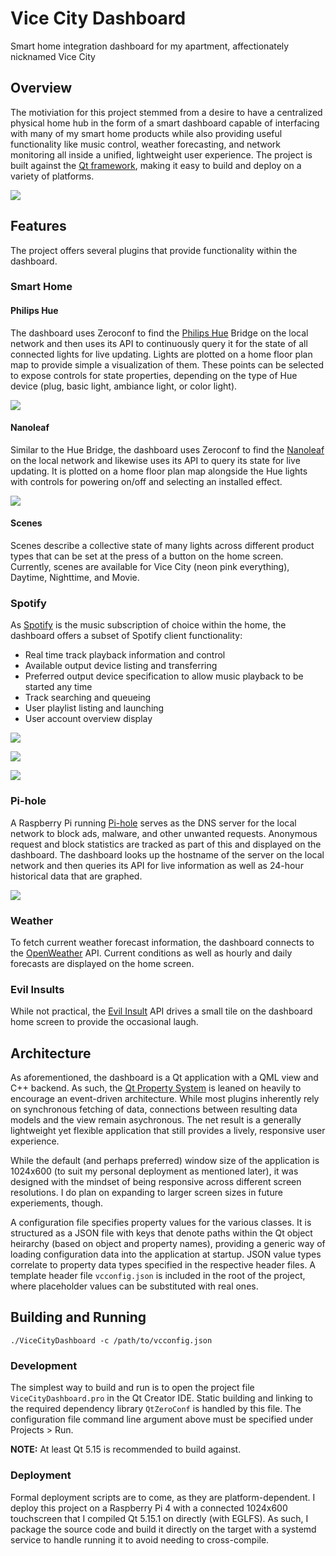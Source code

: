 # Vice City Dashboard

Smart home integration dashboard for my apartment, affectionately nicknamed Vice City

## Overview

The motiviation for this project stemmed from a desire to have a centralized physical home hub in the form of a smart dashboard capable of interfacing with many of my smart home products while also providing useful functionality like music control, weather forecasting, and network monitoring all inside a unified, lightweight user experience. The project is built against the [Qt framework](https://www.qt.io), making it easy to build and deploy on a variety of platforms.

![](resources/screenshots/home.png)

## Features

The project offers several plugins that provide functionality within the dashboard.

### Smart Home

#### Philips Hue

The dashboard uses Zeroconf to find the [Philips Hue](https://www.philips-hue.com) Bridge on the local network and then uses its API to continuously query it for the state of all connected lights for live updating. Lights are plotted on a home floor plan map to provide simple a visualization of them. These points can be selected to expose controls for state properties, depending on the type of Hue device (plug, basic light, ambiance light, or color light).

![](resources/screenshots/hue.png)

#### Nanoleaf

Similar to the Hue Bridge, the dashboard uses Zeroconf to find the [Nanoleaf](https://nanoleaf.me) on the local network and likewise uses its API to query its state for live updating. It is plotted on a home floor plan map alongside the Hue lights with controls for powering on/off and selecting an installed effect.

![](resources/screenshots/nanoleaf.png)

#### Scenes

Scenes describe a collective state of many lights across different product types that can be set at the press of a button on the home screen. Currently, scenes are available for Vice City (neon pink everything), Daytime, Nighttime, and Movie.

### Spotify

As [Spotify](https://www.spotify.com) is the music subscription of choice within the home, the dashboard offers a subset of Spotify client functionality:

- Real time track playback information and control
- Available output device listing and transferring
- Preferred output device specification to allow music playback to be started any time
- Track searching and queueing
- User playlist listing and launching
- User account overview display

![](resources/screenshots/now-playing.png)

![](resources/screenshots/search.png)

![](resources/screenshots/playlists.png)

### Pi-hole

A Raspberry Pi running [Pi-hole](https://pi-hole.net) serves as the DNS server for the local network to block ads, malware, and other unwanted requests. Anonymous request and block statistics are tracked as part of this and displayed on the dashboard. The dashboard looks up the hostname of the server on the local network and then queries its API for live information as well as 24-hour historical data that are graphed.

![](resources/screenshots/pihole.png)

### Weather

To fetch current weather forecast information, the dashboard connects to the [OpenWeather](https://openweathermap.org) API. Current conditions as well as hourly and daily forecasts are displayed on the home screen.

### Evil Insults

While not practical, the [Evil Insult](https://evilinsult.com) API drives a small tile on the dashboard home screen to provide the occasional laugh.

## Architecture

As aforementioned, the dashboard is a Qt application with a QML view and C++ backend. As such, the [Qt Property System](https://doc.qt.io/qt-5/properties.html) is leaned on heavily to encourage an event-driven architecture. While most plugins inherently rely on synchronous fetching of data, connections between resulting data models and the view remain asychronous. The net result is a generally lightweight yet flexible application that still provides a lively, responsive user experience.

While the default (and perhaps preferred) window size of the application is 1024x600 (to suit my personal deployment as mentioned later), it was designed with the mindset of being responsive across different screen resolutions. I do plan on expanding to larger screen sizes in future experiements, though.

A configuration file specifies property values for the various classes. It is structured as a JSON file with keys that denote paths within the Qt object heirarchy (based on object and property names), providing a generic way of loading configuration data into the application at startup. JSON value types correlate to property data types specified in the respective header files. A template header file `vcconfig.json` is included in the root of the project, where placeholder values can be substituted with real ones.

## Building and Running

```
./ViceCityDashboard -c /path/to/vcconfig.json
```

### Development

The simplest way to build and run is to open the project file `ViceCityDashboard.pro` in the Qt Creator IDE. Static building and linking to the required dependency library `QtZeroConf` is handled by this file. The configuration file command line argument above must be specified under Projects > Run.

**NOTE:** At least Qt 5.15 is recommended to build against.

### Deployment

Formal deployment scripts are to come, as they are platform-dependent. I deploy this project on a Raspberry Pi 4 with a connected 1024x600 touchscreen that I compiled Qt 5.15.1 on directly (with EGLFS). As such, I package the source code and build it directly on the target with a systemd service to handle running it to avoid needing to cross-compile.

